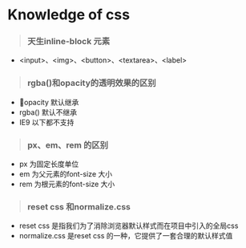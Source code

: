 # Knowledge of css
> ### 天生inline-block 元素
- \<input>、\<img>、\<button>、\<textarea>、\<label>
> ### rgba()和opacity的透明效果的区别
- opacity 默认继承
- rgba() 默认不继承
- IE9 以下都不支持
> ### px、em、rem 的区别
- px 为固定长度单位
- em 为父元素的font-size 大小
- rem 为根元素的font-size 大小
> ### reset css 和normalize.css
- reset css 是指我们为了消除浏览器默认样式而在项目中引入的全局css
- normalize.css 是reset css 的一种，它提供了一套合理的默认样式值
